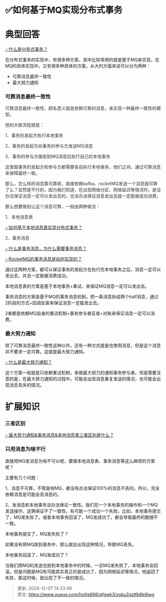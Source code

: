 # ✅如何基于MQ实现分布式事务

# 典型回答
[✅什么是分布式事务？](https://www.yuque.com/hollis666/qfgwk3/pgzeqn8h4nxl1o6h)



在分布式事务的实现中，有很多种方案，其中比较常用的就是基于MQ来实现，在MQ的具体实现中，又有很多种具体的方案，从大的方面来说可以分为两种：

+ 可靠消息最终一致性
+ 最大努力通知



### 可靠消息最终一致性


<font style="color:rgb(51, 51, 51);">可靠消息最终一致性，顾名思义就是依赖可靠的消息，来实现一种最终一致性的模型。</font>

<font style="color:rgb(51, 51, 51);"></font>

<font style="color:rgb(51, 51, 51);">他的大致流程就是：</font>

<font style="color:rgb(51, 51, 51);">1、事务的发起方执行本地事务</font>

<font style="color:rgb(51, 51, 51);">2、事务的发起方向事务的参与方发送MQ消息</font>

<font style="color:rgb(51, 51, 51);">3、事务的参与方接收到MQ消息后执行自己的本地事务</font>

<font style="color:rgb(51, 51, 51);"></font>

<font style="color:rgb(51, 51, 51);">这里面事务的发起方和参与方都需要各自执行本地事务，他们之间，通过可靠消息来保障最终一致。</font>

<font style="color:rgb(51, 51, 51);"></font>

<font style="color:rgb(51, 51, 51);">那么，怎么样的消息算可靠呢，直接依赖kafka、rocketMQ发送一个消息就可靠了么？显然是不行的，因为我们知道，在出现网络分区、网络延迟等情况时，是没办法保证消息一定可以发出去的，也没办法保证消息发出去就一定能被成功消费。</font>

<font style="color:rgb(51, 51, 51);"></font>

<font style="color:rgb(51, 51, 51);">那么想要做到让这个消息可靠，一般由两种做法：</font>

<font style="color:rgb(51, 51, 51);"></font>

<font style="color:rgb(51, 51, 51);">1、本地消息表</font>

<font style="color:rgb(51, 51, 51);"></font>

[✅如何基于本地消息表实现分布式事务？](https://www.yuque.com/hollis666/qfgwk3/xm675quxo1bc5qm8)



<font style="color:rgb(51, 51, 51);">2、事务消息</font>

<font style="color:rgb(51, 51, 51);"></font>

[✅什么是事务消息，为什么需要事务消息？](https://www.yuque.com/hollis666/qfgwk3/awrtlggd35yanugp)



[✅RocketMQ的事务消息是如何实现的？](https://www.yuque.com/hollis666/qfgwk3/abxh7z)

<font style="color:rgb(51, 51, 51);"></font>

通过这两种方案，都可以保证事务的发起方在执行完本地事务之后，消息一定可以发出去，并且一定能被消费成功。



本地消息表的方案是基于本地事务+重试，来保证MQ消息一定可以发出去。

事务消息的方案是基于MQ的事务消息机制，把一条消息拆成两个half消息，通过2阶段的方式+回调反查来保证消息一定能发出去。



2者都是依赖MQ自身的重试机制+事务参与者反查+对账来保证消息一定可以消费。





### 最大努力通知


除了可靠消息最终一致性这种以外，还有一种方式就是也使用消息，但是这个消息并不要求一定可靠。这就是最大努力通知。



[✅什么是最大努力通知？](https://www.yuque.com/hollis666/qfgwk3/akhq6shbaqc61s5n)



这个方案一般就是只依赖重试机制，来做最大努力的通知事务参与者。但是需要注意的是，在最大努力通知的过程中，可能会出现消息重复发送的情况，也可能会出现消息丢失的情况。



# 扩展知识


### 三者区别


[✅最大努力通知&事务消息&本地消息表三者区别是什么？](https://www.yuque.com/hollis666/qfgwk3/pxdtc3krterqhrfz)



### 只用消息为啥不行


直接用MQ发消息为啥不可以呢，要搞本地消息表、事务消息等这么麻烦的方案呢？



主要有几个问题：



1、消息不可靠，不管是啥MQ，都没有办法保证100%的消息不丢的。所以，完全依赖消息是可能会丢消息的。



2、发消息和本地事务没办法保证一致性。我们在一个本地事务的操作和一个MQ发送操作，这俩保证不了一致性，有可能一个成功一个失败。比如，本地事务提交了，MQ发失败了。或者本地事务回滚了，MQ发成功了。都会导致最终的数据不一致。



本地事务提交了，MQ发失败了？



如果没有把MQ放到事务中，那么就会出现这种情况，导致MQ丢失。



本地事务回滚了，MQ发成功了？



当我们把MQ的发送也放到本地事务中的时候，一旦MQ发失败了，本地事务会回滚。但是问题是MQ有可能其实真正的是成功了，因为网络延迟等情况，他返回了失败，那这时候，就出现了不一致的情况。



> 更新: 2024-12-07 14:33:48  
> 原文: <https://www.yuque.com/hollis666/qfgwk3/yuku2qztfb8ki6wg>